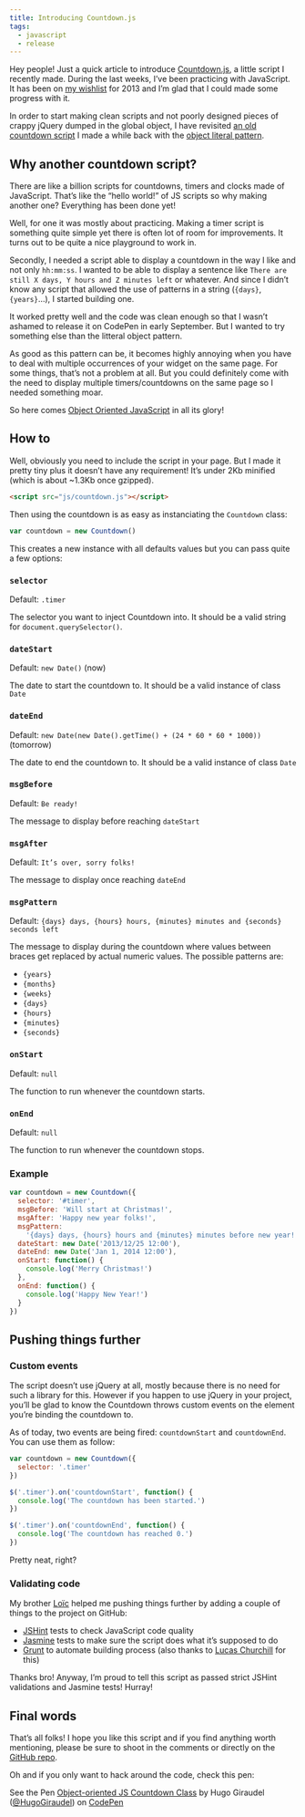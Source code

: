 ```yaml
---
title: Introducing Countdown.js
tags:
  - javascript
  - release
---
```


Hey people! Just a quick article to introduce [Countdown.js](https://github.com/HugoGiraudel/Countdown.js), a little script I recently made. During the last weeks, I’ve been practicing with JavaScript. It has been on [my wishlist](https://hugogiraudel.com/2013/05/13/things-to-do-2013/) for 2013 and I’m glad that I could made some progress with it.

In order to start making clean scripts and not poorly designed pieces of crappy jQuery dumped in the global object, I have revisited [an old countdown script](https://codepen.io/HugoGiraudel/pen/jtJrq) I made a while back with the [object literal pattern](https://css-tricks.com/how-do-you-structure-javascript-the-module-pattern-edition/).

## Why another countdown script?

There are like a billion scripts for countdowns, timers and clocks made of JavaScript. That’s like the “hello world!” of JS scripts so why making another one? Everything has been done yet!

Well, for one it was mostly about practicing. Making a timer script is something quite simple yet there is often lot of room for improvements. It turns out to be quite a nice playground to work in.

Secondly, I needed a script able to display a countdown in the way I like and not only `hh:mm:ss`. I wanted to be able to display a sentence like `There are still X days, Y hours and Z minutes left` or whatever. And since I didn’t know any script that allowed the use of patterns in a string (`{days}`, `{years}`…), I started building one.

It worked pretty well and the code was clean enough so that I wasn’t ashamed to release it on CodePen in early September. But I wanted to try something else than the litteral object pattern.

As good as this pattern can be, it becomes highly annoying when you have to deal with multiple occurrences of your widget on the same page. For some things, that’s not a problem at all. But you could definitely come with the need to display multiple timers/countdowns on the same page so I needed something moar.

So here comes [Object Oriented JavaScript](http://tobyho.com/2010/11/22/javascript-constructors-and/) in all its glory!

## How to

Well, obviously you need to include the script in your page. But I made it pretty tiny plus it doesn’t have any requirement! It’s under 2Kb minified (which is about ~1.3Kb once gzipped).

```html
<script src="js/countdown.js"></script>
```

Then using the countdown is as easy as instanciating the `Countdown` class:

```javascript
var countdown = new Countdown()
```

This creates a new instance with all defaults values but you can pass quite a few options:

### `selector`

Default: `.timer`

The selector you want to inject Countdown into. It should be a valid string for `document.querySelector()`.

### `dateStart`

Default: `new Date()` (now)

The date to start the countdown to. It should be a valid instance of class `Date`

### `dateEnd`

Default: `new Date(new Date().getTime() + (24 * 60 * 60 * 1000))` (tomorrow)

The date to end the countdown to. It should be a valid instance of class `Date`

### `msgBefore`

Default: `Be ready!`

The message to display before reaching `dateStart`

### `msgAfter`

Default: `It’s over, sorry folks!`

The message to display once reaching `dateEnd`

### `msgPattern`

Default: `{days} days, {hours} hours, {minutes} minutes and {seconds} seconds left`

The message to display during the countdown where values between braces get replaced by actual numeric values. The possible patterns are:

* `{years}`
* `{months}`
* `{weeks}`
* `{days}`
* `{hours}`
* `{minutes}`
* `{seconds}`

### `onStart`

Default: `null`

The function to run whenever the countdown starts.

### `onEnd`

Default: `null`

The function to run whenever the countdown stops.

### Example

```javascript
var countdown = new Countdown({
  selector: '#timer',
  msgBefore: 'Will start at Christmas!',
  msgAfter: 'Happy new year folks!',
  msgPattern:
    '{days} days, {hours} hours and {minutes} minutes before new year!',
  dateStart: new Date('2013/12/25 12:00'),
  dateEnd: new Date('Jan 1, 2014 12:00'),
  onStart: function() {
    console.log('Merry Christmas!')
  },
  onEnd: function() {
    console.log('Happy New Year!')
  }
})
```

## Pushing things further

### Custom events

The script doesn’t use jQuery at all, mostly because there is no need for such a library for this. However if you happen to use jQuery in your project, you’ll be glad to know the Countdown throws custom events on the element you’re binding the countdown to.

As of today, two events are being fired: `countdownStart` and `countdownEnd`. You can use them as follow:

```javascript
var countdown = new Countdown({
  selector: '.timer'
})

$('.timer').on('countdownStart', function() {
  console.log('The countdown has been started.')
})

$('.timer').on('countdownEnd', function() {
  console.log('The countdown has reached 0.')
})
```

Pretty neat, right?

### Validating code

My brother [Loïc](https://twitter.com/l_giraudel) helped me pushing things further by adding a couple of things to the project on GitHub:

* [JSHint](https://www.jshint.com/) tests to check JavaScript code quality
* [Jasmine](https://jasmine.github.io/) tests to make sure the script does what it’s supposed to do
* [Grunt](https://gruntjs.com/) to automate building process (also thanks to [Lucas Churchill](https://twitter.com/_agtlucas) for this)

Thanks bro! Anyway, I’m proud to tell this script as passed strict JSHint validations and Jasmine tests! Hurray!

## Final words

That’s all folks! I hope you like this script and if you find anything worth mentioning, please be sure to shoot in the comments or directly on the [GitHub repo](https://github.com/HugoGiraudel/Countdown.js).

Oh and if you only want to hack around the code, check this pen:

<p data-height="320" data-theme-id="0" data-slug-hash="vCyJq" data-user="HugoGiraudel" data-default-tab="result" class='codepen'>See the Pen <a href='https://codepen.io/HugoGiraudel/pen/vCyJq'>Object-oriented JS Countdown Class</a> by Hugo Giraudel (<a href='https://codepen.io/HugoGiraudel'>@HugoGiraudel</a>) on <a href='https://codepen.io'>CodePen</a>
